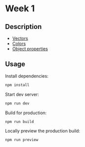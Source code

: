 # Week 1

## Description

- [Vectors](https://threejs.org/docs/index.html#api/en/math/Vector3)
- [Colors](https://threejs.org/docs/index.html#api/en/math/Color)
- [Object properties](https://threejs.org/docs/#api/en/core/Object3D)

## Usage

Install dependencies:

```sh
npm install
```

Start dev server:

```sh
npm run dev
```

Build for production:

```sh
npm run build
```

Locally preview the production build:

```sh
npm run preview
```

